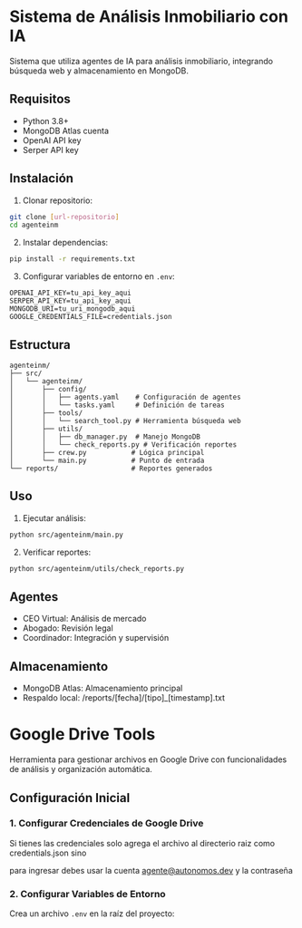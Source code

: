 # Sistema de Análisis Inmobiliario con IA

Sistema que utiliza agentes de IA para análisis inmobiliario, integrando búsqueda web y almacenamiento en MongoDB.

## Requisitos

- Python 3.8+
- MongoDB Atlas cuenta
- OpenAI API key
- Serper API key

## Instalación

1. Clonar repositorio:
```bash
git clone [url-repositorio]
cd agenteinm
```

2. Instalar dependencias:
```bash
pip install -r requirements.txt
```

3. Configurar variables de entorno en `.env`:
```
OPENAI_API_KEY=tu_api_key_aqui
SERPER_API_KEY=tu_api_key_aqui
MONGODB_URI=tu_uri_mongodb_aqui
GOOGLE_CREDENTIALS_FILE=credentials.json
```

## Estructura

```
agenteinm/
├── src/
│   └── agenteinm/
│       ├── config/
│       │   ├── agents.yaml    # Configuración de agentes
│       │   └── tasks.yaml     # Definición de tareas
│       ├── tools/
│       │   └── search_tool.py # Herramienta búsqueda web
│       ├── utils/
│       │   ├── db_manager.py  # Manejo MongoDB
│       │   └── check_reports.py # Verificación reportes
│       ├── crew.py           # Lógica principal
│       └── main.py           # Punto de entrada
└── reports/                  # Reportes generados
```

## Uso

1. Ejecutar análisis:
```bash
python src/agenteinm/main.py
```

2. Verificar reportes:
```bash
python src/agenteinm/utils/check_reports.py
```

## Agentes

- CEO Virtual: Análisis de mercado
- Abogado: Revisión legal
- Coordinador: Integración y supervisión

## Almacenamiento

- MongoDB Atlas: Almacenamiento principal
- Respaldo local: /reports/[fecha]/[tipo]_[timestamp].txt

# Google Drive Tools

Herramienta para gestionar archivos en Google Drive con funcionalidades de análisis y organización automática.

## Configuración Inicial

### 1. Configurar Credenciales de Google Drive

Si tienes las credenciales solo agrega el archivo al directerio raiz como credentials.json sino

para ingresar debes usar la cuenta agente@autonomos.dev y la contraseña


### 2. Configurar Variables de Entorno

Crea un archivo `.env` en la raíz del proyecto:
